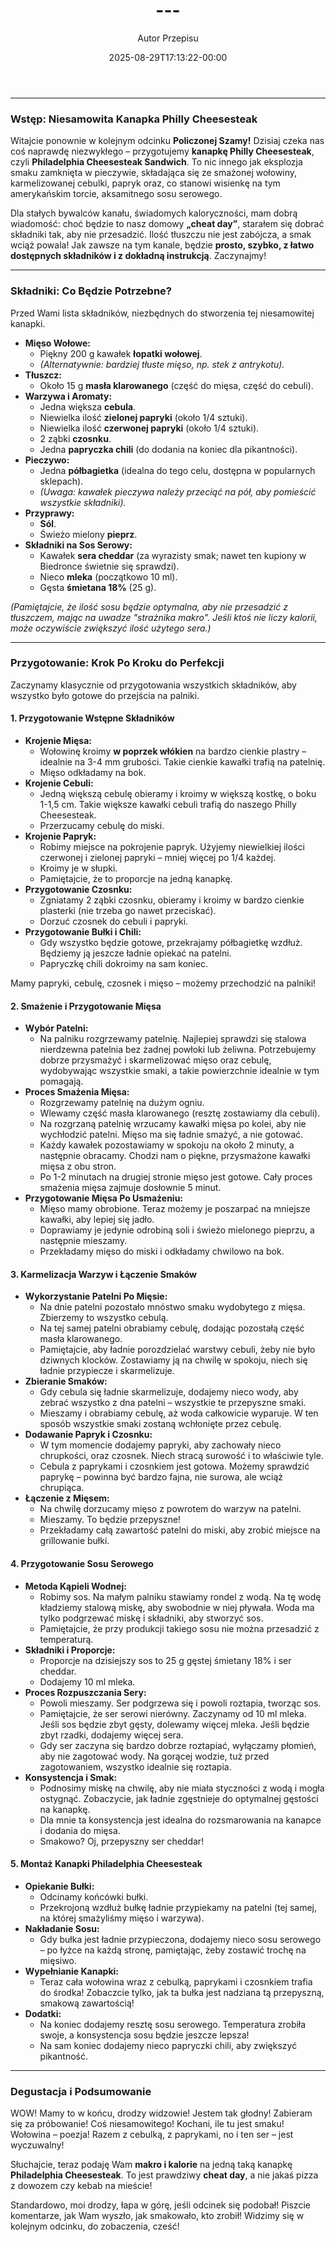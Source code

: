 ﻿---
draft: true
title: "---"
author: "Autor Przepisu"
recipe_image: images/recipe-headers/default.avif
date: 2025-08-29T17:13:22-00:00
categories: ["do-kategoryzacji"]
tags: ["draft"]
tagline: "Przepis do sformatowania"
servings: 4
prep_time: 15
cook: true
cook_time: 30
calories: 300
protein: 20
fat: 10
carbohydrate: 25
---
---

### **Wstęp: Niesamowita Kanapka Philly Cheesesteak**

Witajcie ponownie w kolejnym odcinku **Policzonej Szamy!** Dzisiaj czeka nas coś naprawdę niezwykłego – przygotujemy **kanapkę Philly Cheesesteak**, czyli **Philadelphia Cheesesteak Sandwich**. To nic innego jak eksplozja smaku zamknięta w pieczywie, składająca się ze smażonej wołowiny, karmelizowanej cebulki, papryk oraz, co stanowi wisienkę na tym amerykańskim torcie, aksamitnego sosu serowego.

Dla stałych bywalców kanału, świadomych kaloryczności, mam dobrą wiadomość: choć będzie to nasz domowy **„cheat day”**, starałem się dobrać składniki tak, aby nie przesadzić. Ilość tłuszczu nie jest zabójcza, a smak wciąż powala! Jak zawsze na tym kanale, będzie **prosto, szybko, z łatwo dostępnych składników i z dokładną instrukcją**. Zaczynajmy!

---

### **Składniki: Co Będzie Potrzebne?**

Przed Wami lista składników, niezbędnych do stworzenia tej niesamowitej kanapki.

*   **Mięso Wołowe:**
    *   Piękny 200 g kawałek **łopatki wołowej**.
    *   *(Alternatywnie: bardziej tłuste mięso, np. stek z antrykotu).*
*   **Tłuszcz:**
    *   Około 15 g **masła klarowanego** (część do mięsa, część do cebuli).
*   **Warzywa i Aromaty:**
    *   Jedna większa **cebula**.
    *   Niewielka ilość **zielonej papryki** (około 1/4 sztuki).
    *   Niewielka ilość **czerwonej papryki** (około 1/4 sztuki).
    *   2 ząbki **czosnku**.
    *   Jedna **papryczka chili** (do dodania na koniec dla pikantności).
*   **Pieczywo:**
    *   Jedna **półbagietka** (idealna do tego celu, dostępna w popularnych sklepach).
    *   *(Uwaga: kawałek pieczywa należy przeciąć na pół, aby pomieścić wszystkie składniki).*
*   **Przyprawy:**
    *   **Sól**.
    *   Świeżo mielony **pieprz**.
*   **Składniki na Sos Serowy:**
    *   Kawałek **sera cheddar** (za wyrazisty smak; nawet ten kupiony w Biedronce świetnie się sprawdzi).
    *   Nieco **mleka** (początkowo 10 ml).
    *   Gęsta **śmietana 18%** (25 g).

*(Pamiętajcie, że ilość sosu będzie optymalna, aby nie przesadzić z tłuszczem, mając na uwadze "strażnika makro". Jeśli ktoś nie liczy kalorii, może oczywiście zwiększyć ilość użytego sera.)*

---

### **Przygotowanie: Krok Po Kroku do Perfekcji**

Zaczynamy klasycznie od przygotowania wszystkich składników, aby wszystko było gotowe do przejścia na palniki.

#### **1. Przygotowanie Wstępne Składników**

*   **Krojenie Mięsa:**
    *   Wołowinę kroimy **w poprzek włókien** na bardzo cienkie plastry – idealnie na 3-4 mm grubości. Takie cienkie kawałki trafią na patelnię.
    *   Mięso odkładamy na bok.
*   **Krojenie Cebuli:**
    *   Jedną większą cebulę obieramy i kroimy w większą kostkę, o boku 1-1,5 cm. Takie większe kawałki cebuli trafią do naszego Philly Cheesesteak.
    *   Przerzucamy cebulę do miski.
*   **Krojenie Papryk:**
    *   Robimy miejsce na pokrojenie papryk. Użyjemy niewielkiej ilości czerwonej i zielonej papryki – mniej więcej po 1/4 każdej.
    *   Kroimy je w słupki.
    *   Pamiętajcie, że to proporcje na jedną kanapkę.
*   **Przygotowanie Czosnku:**
    *   Zgniatamy 2 ząbki czosnku, obieramy i kroimy w bardzo cienkie plasterki (nie trzeba go nawet przeciskać).
    *   Dorzuć czosnek do cebuli i papryki.
*   **Przygotowanie Bułki i Chili:**
    *   Gdy wszystko będzie gotowe, przekrajamy półbagietkę wzdłuż. Będziemy ją jeszcze ładnie opiekać na patelni.
    *   Papryczkę chili dokroimy na sam koniec.

Mamy papryki, cebulę, czosnek i mięso – możemy przechodzić na palniki!

#### **2. Smażenie i Przygotowanie Mięsa**

*   **Wybór Patelni:**
    *   Na palniku rozgrzewamy patelnię. Najlepiej sprawdzi się stalowa nierdzewna patelnia bez żadnej powłoki lub żeliwna. Potrzebujemy dobrze przysmażyć i skarmelizować mięso oraz cebulę, wydobywając wszystkie smaki, a takie powierzchnie idealnie w tym pomagają.
*   **Proces Smażenia Mięsa:**
    *   Rozgrzewamy patelnię na dużym ogniu.
    *   Wlewamy część masła klarowanego (resztę zostawiamy dla cebuli).
    *   Na rozgrzaną patelnię wrzucamy kawałki mięsa po kolei, aby nie wychłodzić patelni. Mięso ma się ładnie smażyć, a nie gotować.
    *   Każdy kawałek pozostawiamy w spokoju na około 2 minuty, a następnie obracamy. Chodzi nam o piękne, przysmażone kawałki mięsa z obu stron.
    *   Po 1-2 minutach na drugiej stronie mięso jest gotowe. Cały proces smażenia mięsa zajmuje dosłownie 5 minut.
*   **Przygotowanie Mięsa Po Usmażeniu:**
    *   Mięso mamy obrobione. Teraz możemy je poszarpać na mniejsze kawałki, aby lepiej się jadło.
    *   Doprawiamy je jedynie odrobiną soli i świeżo mielonego pieprzu, a następnie mieszamy.
    *   Przekładamy mięso do miski i odkładamy chwilowo na bok.

#### **3. Karmelizacja Warzyw i Łączenie Smaków**

*   **Wykorzystanie Patelni Po Mięsie:**
    *   Na dnie patelni pozostało mnóstwo smaku wydobytego z mięsa. Zbierzemy to wszystko cebulą.
    *   Na tej samej patelni obrabiamy cebulę, dodając pozostałą część masła klarowanego.
    *   Pamiętajcie, aby ładnie porozdzielać warstwy cebuli, żeby nie było dziwnych klocków. Zostawiamy ją na chwilę w spokoju, niech się ładnie przypiecze i skarmelizuje.
*   **Zbieranie Smaków:**
    *   Gdy cebula się ładnie skarmelizuje, dodajemy nieco wody, aby zebrać wszystko z dna patelni – wszystkie te przepyszne smaki.
    *   Mieszamy i obrabiamy cebulę, aż woda całkowicie wyparuje. W ten sposób wszystkie smaki zostaną wchłonięte przez cebulę.
*   **Dodawanie Papryk i Czosnku:**
    *   W tym momencie dodajemy papryki, aby zachowały nieco chrupkości, oraz czosnek. Niech stracą surowość i to właściwie tyle.
    *   Cebula z paprykami i czosnkiem jest gotowa. Możemy sprawdzić paprykę – powinna być bardzo fajna, nie surowa, ale wciąż chrupiąca.
*   **Łączenie z Mięsem:**
    *   Na chwilę dorzucamy mięso z powrotem do warzyw na patelni.
    *   Mieszamy. To będzie przepyszne!
    *   Przekładamy całą zawartość patelni do miski, aby zrobić miejsce na grillowanie bułki.

#### **4. Przygotowanie Sosu Serowego**

*   **Metoda Kąpieli Wodnej:**
    *   Robimy sos. Na małym palniku stawiamy rondel z wodą. Na tę wodę kładziemy stalową miskę, aby swobodnie w niej pływała. Woda ma tylko podgrzewać miskę i składniki, aby stworzyć sos.
    *   Pamiętajcie, że przy produkcji takiego sosu nie można przesadzić z temperaturą.
*   **Składniki i Proporcje:**
    *   Proporcje na dzisiejszy sos to 25 g gęstej śmietany 18% i ser cheddar.
    *   Dodajemy 10 ml mleka.
*   **Proces Rozpuszczania Sery:**
    *   Powoli mieszamy. Ser podgrzewa się i powoli roztapia, tworząc sos.
    *   Pamiętajcie, że ser serowi nierówny. Zaczynamy od 10 ml mleka. Jeśli sos będzie zbyt gęsty, dolewamy więcej mleka. Jeśli będzie zbyt rzadki, dodajemy więcej sera.
    *   Gdy ser zaczyna się bardzo dobrze roztapiać, wyłączamy płomień, aby nie zagotować wody. Na gorącej wodzie, tuż przed zagotowaniem, wszystko idealnie się roztapia.
*   **Konsystencja i Smak:**
    *   Podnosimy miskę na chwilę, aby nie miała styczności z wodą i mogła ostygnąć. Zobaczycie, jak ładnie zgęstnieje do optymalnej gęstości na kanapkę.
    *   Dla mnie ta konsystencja jest idealna do rozsmarowania na kanapce i dodania do mięsa.
    *   Smakowo? Oj, przepyszny ser cheddar!

#### **5. Montaż Kanapki Philadelphia Cheesesteak**

*   **Opiekanie Bułki:**
    *   Odcinamy końcówki bułki.
    *   Przekrojoną wzdłuż bułkę ładnie przypiekamy na patelni (tej samej, na której smażyliśmy mięso i warzywa).
*   **Nakładanie Sosu:**
    *   Gdy bułka jest ładnie przypieczona, dodajemy nieco sosu serowego – po łyżce na każdą stronę, pamiętając, żeby zostawić trochę na mięsiwo.
*   **Wypełnianie Kanapki:**
    *   Teraz cała wołowina wraz z cebulką, paprykami i czosnkiem trafia do środka! Zobaczcie tylko, jak ta bułka jest nadziana tą przepyszną, smakową zawartością!
*   **Dodatki:**
    *   Na koniec dodajemy resztę sosu serowego. Temperatura zrobiła swoje, a konsystencja sosu będzie jeszcze lepsza!
    *   Na sam koniec dodajemy nieco papryczki chili, aby zwiększyć pikantność.

---

### **Degustacja i Podsumowanie**

WOW! Mamy to w końcu, drodzy widzowie! Jestem tak głodny! Zabieram się za próbowanie! Coś niesamowitego! Kochani, ile tu jest smaku! Wołowina – poezja! Razem z cebulką, z paprykami, no i ten ser – jest wyczuwalny!

Słuchajcie, teraz podaję Wam **makro i kalorie** na jedną taką kanapkę **Philadelphia Cheesesteak**. To jest prawdziwy **cheat day**, a nie jakaś pizza z dowozem czy kebab na mieście!

Standardowo, moi drodzy, łapa w górę, jeśli odcinek się podobał! Piszcie komentarze, jak Wam wyszło, jak smakowało, kto zrobił! Widzimy się w kolejnym odcinku, do zobaczenia, cześć!